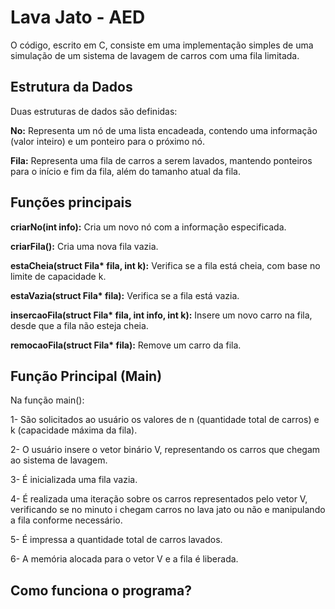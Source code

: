 # Lava Jato - AED
O código, escrito em C, consiste em uma implementação simples de uma simulação de um sistema de lavagem de carros com uma fila limitada.
## Estrutura da Dados
Duas estruturas de dados são definidas:

__No:__ Representa um nó de uma lista encadeada, contendo uma informação (valor inteiro) e um ponteiro para o próximo nó.

__Fila:__ Representa uma fila de carros a serem lavados, mantendo ponteiros para o início e fim da fila, além do tamanho atual da fila.
## Funções principais
__criarNo(int info):__ Cria um novo nó com a informação especificada.

__criarFila():__ Cria uma nova fila vazia.

__estaCheia(struct Fila* fila, int k):__ Verifica se a fila está cheia, com base no limite de capacidade k.

__estaVazia(struct Fila* fila):__ Verifica se a fila está vazia.

__insercaoFila(struct Fila* fila, int info, int k):__ Insere um novo carro na fila, desde que a fila não esteja cheia.

__remocaoFila(struct Fila* fila):__ Remove um carro da fila.
## Função Principal (Main)
Na função main():

1- São solicitados ao usuário os valores de n (quantidade total de carros) e k (capacidade máxima da fila).

2- O usuário insere o vetor binário V, representando os carros que chegam ao sistema de lavagem.

3- É inicializada uma fila vazia.

4- É realizada uma iteração sobre os carros representados pelo vetor V, verificando se no minuto i chegam carros no lava jato ou não e manipulando a fila conforme necessário.

5- É impressa a quantidade total de carros lavados.

6- A memória alocada para o vetor V e a fila é liberada.

## Como funciona o programa?



